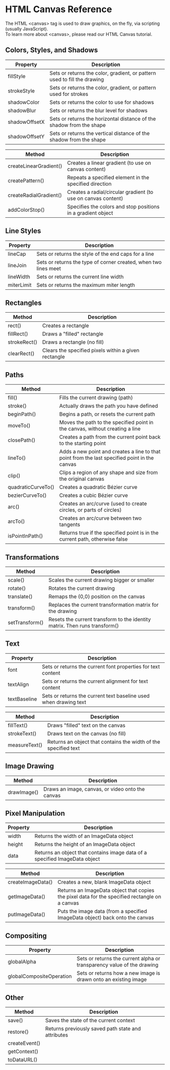# HTML Canvas Reference
The HTML \<canvas> tag is used to draw graphics, on the fly, via scripting (usually JavaScript). <br>
To learn more about \<canvas>, please read our HTML Canvas tutorial.

## Colors, Styles, and Shadows
|Property |	Description|
|---|---|
|fillStyle |	Sets or returns the color, gradient, or pattern used to fill the drawing|
|strokeStyle |	Sets or returns the color, gradient, or pattern used for strokes|
|shadowColor |	Sets or returns the color to use for shadows|
|shadowBlur |	Sets or returns the blur level for shadows|
|shadowOffsetX |	Sets or returns the horizontal distance of the shadow from the shape|
|shadowOffsetY |	Sets or returns the vertical distance of the shadow from the shape|

|Method |	Description|
|---|---|
|createLinearGradient() |	Creates a linear gradient (to use on canvas content)|
|createPattern() |	Repeats a specified element in the specified direction|
|createRadialGradient() |	Creates a radial/circular gradient (to use on canvas content)|
|addColorStop() |	Specifies the colors and stop positions in a gradient object|

## Line Styles
|Property |	Description|
|---|---|
|lineCap| 	Sets or returns the style of the end caps for a line|
|lineJoin |	Sets or returns the type of corner created, when two lines meet|
|lineWidth| 	Sets or returns the current line width|
|miterLimit |	Sets or returns the maximum miter length|

## Rectangles
|Method |	Description|
|---|---|
|rect() |	Creates a rectangle|
|fillRect() |	Draws a "filled" rectangle|
|strokeRect() |	Draws a rectangle (no fill)|
|clearRect() |	Clears the specified pixels within a given rectangle|

## Paths
|Method |	Description|
|---|---|
|fill() |	Fills the current drawing (path)|
|stroke() |	Actually draws the path you have defined|
|beginPath() |	Begins a path, or resets the current path|
|moveTo() |	Moves the path to the specified point in the canvas, without creating a line|
|closePath() |	Creates a path from the current point back to the starting point|
|lineTo() |	Adds a new point and creates a line to that point from the last specified point in the canvas|
|clip() |	Clips a region of any shape and size from the original canvas|
|quadraticCurveTo() |	Creates a quadratic Bézier curve|
|bezierCurveTo() |	Creates a cubic Bézier curve|
|arc() |	Creates an arc/curve (used to create circles, or parts of circles)|
|arcTo() |	Creates an arc/curve between two tangents|
|isPointInPath() |	Returns true if the specified point is in the current path, otherwise false|

## Transformations
|Method |	Description|
|---|---|
|scale() |	Scales the current drawing bigger or smaller|
|rotate() |	Rotates the current drawing|
|translate() |	Remaps the (0,0) position on the canvas|
|transform() |	Replaces the current transformation matrix for the drawing|
|setTransform() |	Resets the current transform to the identity matrix. Then runs transform()|

## Text
|Property |	Description|
|---|---|
|font |	Sets or returns the current font properties for text content|
|textAlign |	Sets or returns the current alignment for text content|
|textBaseline |	Sets or returns the current text baseline used when drawing text|

|Method |	Description|
|---|---|
|fillText() |	Draws "filled" text on the canvas|
|strokeText() |	Draws text on the canvas (no fill)|
|measureText() |	Returns an object that contains the width of the specified text|

## Image Drawing
|Method |	Description|
|---|---|
|drawImage() |	Draws an image, canvas, or video onto the canvas|

## Pixel Manipulation
|Property |	Description|
|---|---|
|width |	Returns the width of an ImageData object|
|height |	Returns the height of an ImageData object|
|data |	Returns an object that contains image data of a specified ImageData object|

|Method |	Description|
|---|---|
|createImageData() |	Creates a new, blank ImageData object|
|getImageData() |	Returns an ImageData object that copies the pixel data for the specified rectangle on a canvas|
|putImageData() |	Puts the image data (from a specified ImageData object) back onto the canvas|

## Compositing
|Property |	Description|
|---|---|
|globalAlpha |	Sets or returns the current alpha or transparency value of the drawing|
|globalCompositeOperation |	Sets or returns how a new image is drawn onto an existing image|

## Other
|Method |	Description|
|---|---|
|save()| 	Saves the state of the current context|
|restore()| 	Returns previously saved path state and attributes|
|createEvent()| 	 |
|getContext()| 	 |
|toDataURL()| |
